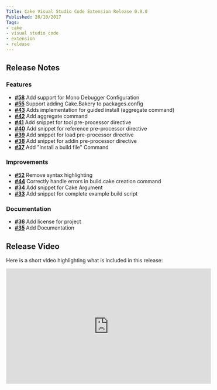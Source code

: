 ```yaml
---
Title: Cake Visual Studio Code Extension Release 0.9.0
Published: 26/10/2017
Tags:
- cake
- visual studio code
- extension
- release
---
```


## Release Notes

### Features

- [__#58__](https://github.com/cake-build/cake-vscode/issues/58) Add support for Mono Debugger Configuration
- [__#55__](https://github.com/cake-build/cake-vscode/issues/55) Support adding Cake.Bakery to packages.config
- [__#43__](https://github.com/cake-build/cake-vscode/pull/43) Adds implementation for guided install (aggregate command)
- [__#42__](https://github.com/cake-build/cake-vscode/issues/42) Add aggregate command
- [__#41__](https://github.com/cake-build/cake-vscode/issues/41) Add snippet for tool pre-processor directive
- [__#40__](https://github.com/cake-build/cake-vscode/issues/40) Add snippet for reference pre-processor directive
- [__#39__](https://github.com/cake-build/cake-vscode/issues/39) Add snippet for load pre-processor directive
- [__#38__](https://github.com/cake-build/cake-vscode/issues/38) Add snippet for addin pre-processor directive
- [__#37__](https://github.com/cake-build/cake-vscode/issues/37) Add "Install a build file" Command

### Improvements

- [__#52__](https://github.com/cake-build/cake-vscode/issues/52) Remove syntax highlighting
- [__#44__](https://github.com/cake-build/cake-vscode/issues/44) Correctly handle errors in build.cake creation command
- [__#34__](https://github.com/cake-build/cake-vscode/issues/34) Add snippet for Cake Argument
- [__#33__](https://github.com/cake-build/cake-vscode/issues/33) Add snippet for complete example build script

### Documentation

- [__#36__](https://github.com/cake-build/cake-vscode/issues/36) Add license for project
- [__#35__](https://github.com/cake-build/cake-vscode/issues/35) Add Documentation

## Release Video

Here is a short video highlighting what is included in this release:

<iframe width="560" height="315" src="https://www.youtube.com/embed/JOMIr5TgEaY" frameborder="0" allow="accelerometer; autoplay; clipboard-write; encrypted-media; gyroscope; picture-in-picture" allowfullscreen></iframe>